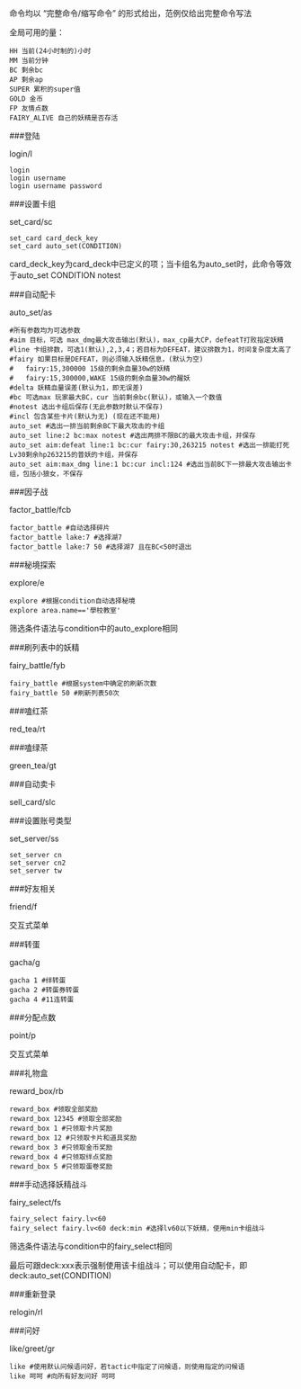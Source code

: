 ﻿命令均以 “完整命令/缩写命令” 的形式给出，范例仅给出完整命令写法

全局可用的量：

    HH 当前(24小时制的)小时
    MM 当前分钟
    BC 剩余bc
    AP 剩余ap
    SUPER 累积的super值
    GOLD 金币
    FP 友情点数
    FAIRY_ALIVE 自己的妖精是否存活

###登陆

login/l

    login
    login username
    login username password
    

###设置卡组

set_card/sc

    set_card card_deck_key
    set_card auto_set(CONDITION)

card_deck_key为card_deck中已定义的项；当卡组名为auto_set时，此命令等效于auto_set CONDITION notest


###自动配卡

auto_set/as

	#所有参数均为可选参数
	#aim 目标，可选 max_dmg最大攻击输出(默认)，max_cp最大CP，defeatT打败指定妖精
	#line 卡组排数，可选1(默认),2,3,4；若目标为DEFEAT，建议排数为1，时间复杂度太高了
	#fairy 如果目标是DEFEAT，则必须输入妖精信息，(默认为空)
	#	fairy:15,300000 15级的剩余血量30w的妖精
	#	fairy:15,300000,WAKE 15级的剩余血量30w的醒妖
	#delta 妖精血量误差(默认为1，即无误差)
	#bc 可选max 玩家最大BC，cur 当前剩余bc(默认)，或输入一个数值
	#notest 选出卡组后保存(无此参数时默认不保存)
	#incl 包含某些卡片(默认为无) (现在还不能用)
	auto_set #选出一排当前剩余BC下最大攻击的卡组
	auto_set line:2 bc:max notest #选出两排不限BC的最大攻击卡组，并保存
	auto_set aim:defeat line:1 bc:cur fairy:30,263215 notest #选出一排能打死Lv30剩余hp263215的普妖的卡组，并保存
	auto_set aim:max_dmg line:1 bc:cur incl:124 #选出当前BC下一排最大攻击输出卡组，包括小狼女，不保存
    
###因子战

factor_battle/fcb

    factor_battle #自动选择碎片
    factor_battle lake:7 #选择湖7
    factor_battle lake:7 50 #选择湖7 且在BC<50时退出

    
###秘境探索

explore/e

    explore #根据condition自动选择秘境
    explore area.name=='學校教室'
    
筛选条件语法与condition中的auto_explore相同


###刷列表中的妖精

fairy_battle/fyb

    fairy_battle #根据system中确定的刷新次数
    fairy_battle 50 #刷新列表50次

###嗑红茶

red_tea/rt

###嗑绿茶

green_tea/gt

###自动卖卡

sell_card/slc

###设置账号类型

set_server/ss

    set_server cn
    set_server cn2
    set_server tw

###好友相关

friend/f

交互式菜单

###转蛋

gacha/g

    gacha 1 #绊转蛋
    gacha 2 #转蛋券转蛋
    gacha 4 #11连转蛋
    
###分配点数

point/p

交互式菜单

###礼物盒

reward_box/rb

    reward_box #领取全部奖励
    reward_box 12345 #领取全部奖励
    reward_box 1 #只领取卡片奖励
    reward_box 12 #只领取卡片和道具奖励
    reward_box 3 #只领取金币奖励
    reward_box 4 #只领取绊点奖励
    reward_box 5 #只领取蛋卷奖励

###手动选择妖精战斗

fairy_select/fs

    fairy_select fairy.lv<60
    fairy_select fairy.lv<60 deck:min #选择lv60以下妖精，使用min卡组战斗

筛选条件语法与condition中的fairy_select相同

最后可跟deck:xxx表示强制使用该卡组战斗；可以使用自动配卡，即deck:auto_set(CONDITION)

###重新登录

relogin/rl

###问好

like/greet/gr

    like #使用默认问候语问好，若tactic中指定了问候语，则使用指定的问候语
    like 呵呵 #向所有好友问好 呵呵